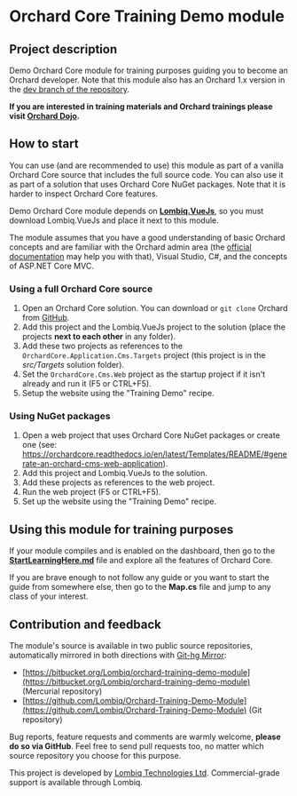 # Orchard Core Training Demo module



## Project description

Demo Orchard Core module for training purposes guiding you to become an Orchard developer. Note that this module also has an Orchard 1.x version in the [dev branch of the repository](https://github.com/Lombiq/Orchard-Training-Demo-Module/tree/dev).

**If you are interested in training materials and Orchard trainings please visit [Orchard Dojo](https://orcharddojo.net/).**


## How to start

You can use (and are recommended to use) this module as part of a vanilla Orchard Core source that includes the full source code. You can also use it as part of a solution that uses Orchard Core NuGet packages. Note that it is harder to inspect Orchard Core features.

Demo Orchard Core module depends on **[Lombiq.VueJs](https://github.com/Lombiq/Orchard-Vue.js)**, so you must download Lombiq.VueJs and place it next to this module.

The module assumes that you have a good understanding of basic Orchard concepts and are familiar with the Orchard admin area (the [official documentation](https://orchardcore.readthedocs.io/en/latest/) may help you with that), Visual Studio, C#, and the concepts of ASP.NET Core MVC.


### Using a full Orchard Core source

1. Open an Orchard Core solution. You can download or `git clone` Orchard from [GitHub](https://github.com/OrchardCMS/OrchardCore/).
2. Add this project and the Lombiq.VueJs project to the solution (place the projects **next to each other** in any folder).
3. Add these two projects as references to the `OrchardCore.Application.Cms.Targets` project (this project is in the *src/Targets* solution folder).
4. Set the `OrchardCore.Cms.Web` project as the startup project if it isn't already and run it (F5 or CTRL+F5).
5. Setup the website using the "Training Demo" recipe.


### Using NuGet packages

1. Open a web project that uses Orchard Core NuGet packages or create one (see: https://orchardcore.readthedocs.io/en/latest/Templates/README/#generate-an-orchard-cms-web-application).
2. Add this project and Lombiq.VueJs to the solution.
3. Add these projects as references to the web project.
4. Run the web project (F5 or CTRL+F5).
5. Set up the website using the "Training Demo" recipe.


## Using this module for training purposes

If your module compiles and is enabled on the dashboard, then go to the **[StartLearningHere.md](StartLearningHere.md)** file and explore all the features of Orchard Core.

If you are brave enough to not follow any guide or you want to start the guide from somewhere else, then go to the **Map.cs** file and jump to any class of your interest.


## Contribution and feedback

The module's source is available in two public source repositories, automatically mirrored in both directions with [Git-hg Mirror](https://githgmirror.com):

- [https://bitbucket.org/Lombiq/orchard-training-demo-module](https://bitbucket.org/Lombiq/orchard-training-demo-module) (Mercurial repository)
- [https://github.com/Lombiq/Orchard-Training-Demo-Module](https://github.com/Lombiq/Orchard-Training-Demo-Module) (Git repository)

Bug reports, feature requests and comments are warmly welcome, **please do so via GitHub**. Feel free to send pull requests too, no matter which source repository you choose for this purpose.

This project is developed by [Lombiq Technologies Ltd](https://lombiq.com/). Commercial-grade support is available through Lombiq.
